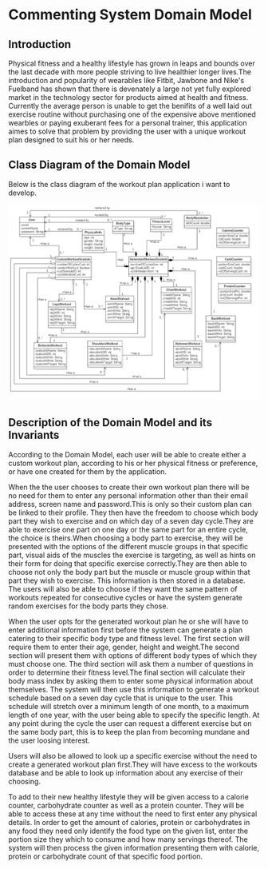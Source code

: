 # Commenting System Domain Model

## Introduction
Physical fitness and a healthy lifestyle has grown in leaps and bounds over the last decade with more people striving to live healthier longer lives.The introduction and popularity of wearables like Fitbit, Jawbone and Nike's Fuelband has shown that there is devenately a large not yet fully explored market in the technology sector for products aimed at health and fitness. Currently the average person is unable to get the benifits of a well laid out exercise routine without purchasing one of the expensive above mentioned wearbles or paying exuberant fees for a personal trainer, this application aimes to solve that problem by providing the user with a unique workout plan designed to suit his or her needs.  



## Class Diagram of the Domain Model

Below is the class diagram of the workout plan application i want to develop.

![Domain Model](/GymModel.jpg)

## Description of the Domain Model and its Invariants

According to the Domain Model, each user will be able to create either a custom workout plan, according to his or her physical fitness or preference, or have one created for them by the application.

When the the user chooses to create their own workout plan there will be no need for them to enter any personal information other than their email address, screen name and password.This is only so their custom plan can be linked to their profile. They then have the freedom to choose which body part they wish to exercise and on which day of a seven day cycle.They are able to exercise one part on one day or the same part for an entire cycle, the choice is theirs.When choosing a body part to exercise, they will be presented with the options of the different muscle groups in that specific part, visual aids of the muscles the exercise is targeting, as well as hints on their form for doing that specific exercise correctly.They are then able to choose not only the body part but the muscle or muscle group within that part they wish to exercise. This information is then stored in a database. The users will also be able to choose if they want the same pattern of workouts repeated for consecutive cycles or have the system generate random exercises for the body parts they chose.    

When the user opts for the generated workout plan he or she will have to enter additional information first before the system can generate a plan catering to their specific body type and fitness level. The first section will require them to enter their age, gender, height and weight.The second section will present them with options of different body types of which they must choose one. The third section will ask them a number of questions in order to determine their fitness level.The final section will calculate their body mass index by asking them to enter some physical information about themselves. The system will then use this information to generate a workout schedule based on a seven day cycle that is unique to the user. This schedule will stretch over a minimum length of one month, to a maximum length of one year, with the user being able to specify the specific length. At any point during the cycle the user can request a different exercise but on the same body part, this is to keep the plan from becoming mundane and the user loosing interest.

Users will also be allowed to look up a specific exercise without the need to create a generated workout plan first.They will have excess to the workouts database and be able to look up information about any exercise of their choosing.

To add to their new healthy lifestyle they will be given access to a calorie counter, carbohydrate counter as well as a protein counter. They will be able to access these at any time without the need to first enter any physical details. In order to get the amount of calories, protein or carbohydrates in any food they need only identify the food type on the given list, enter the portion size they which to consume and how many servings thereof. The system will then process the given information presenting them with calorie, protein or carbohydrate count of that specific food portion.    